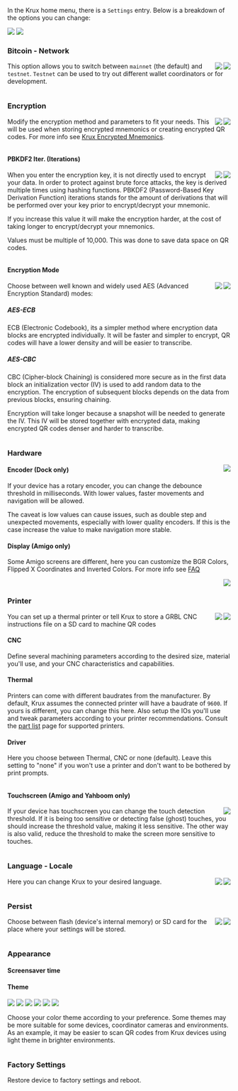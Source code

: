 In the Krux home menu, there is a `Settings` entry. Below is a breakdown of the options you can change:

<img src="../../img/maixpy_amigo_tft/settings-options-150.png">
<img src="../../img/maixpy_m5stickv/settings-options-125.png">

### Bitcoin - Network
<img src="../../img/maixpy_m5stickv/network-options-125.png" align="right">
<img src="../../img/maixpy_amigo_tft/network-options-150.png" align="right">

This option allows you to switch between `mainnet` (the default) and `testnet`. `Testnet` can be used to try out different wallet coordinators or for development. 

<div style="clear: both"></div>

### Encryption
<img src="../../img/maixpy_m5stickv/encryption-options-125.png" align="right">
<img src="../../img/maixpy_amigo_tft/encryption-options-150.png" align="right">

Modify the encryption method and parameters to fit your needs. This will be used when storing encrypted mnemonics or creating encrypted QR codes. For more info see [Krux Encrypted Mnemonics](./features/encrypted-mnemonics.en.md).

<div style="clear: both"></div>

#### PBKDF2 Iter. (Iterations)
<img src="../../img/maixpy_m5stickv/encryption-options-pbkdf2-125.png" align="right">
<img src="../../img/maixpy_amigo_tft/encryption-options-pbkdf2-150.png" align="right">

When you enter the encryption key, it is not directly used to encrypt your data. In order to protect against brute force attacks, the key is derived multiple times using hashing functions. PBKDF2 (Password-Based Key Derivation Function) iterations stands for the amount of derivations that will be performed over your key prior to encrypt/decrypt your mnemonic.

If you increase this value it will make the encryption harder, at the cost of taking longer to encrypt/decrypt your mnemonics.

Values must be multiple of 10,000. This was done to save data space on QR codes.

<div style="clear: both"></div>

#### Encryption Mode
<img src="../../img/maixpy_m5stickv/encryption-options-mode-125.png" align="right">
<img src="../../img/maixpy_amigo_tft/encryption-options-mode-150.png" align="right">

Choose between well known and widely used AES (Advanced Encryption Standard) modes:

##### AES-ECB
ECB (Electronic Codebook), its a simpler method where encryption data blocks are encrypted individually. It will be faster and simpler to encrypt, QR codes will have a lower density and will be easier to transcribe.

##### AES-CBC
CBC (Cipher-block Chaining) is considered more secure as in the first data block an initialization vector (IV) is used to add random data to the encryption. The encryption of subsequent blocks depends on the data from previous blocks, ensuring chaining.

Encryption will take longer because a snapshot will be needed to generate the IV. This IV will be stored together with encrypted data, making encrypted QR codes denser and harder to transcribe.

<div style="clear: both"></div>

### Hardware
<img src="../../img/maixpy_amigo_tft/settings-options-hardware-150.png" align="right">

#### Encoder (Dock only)
If your device has a rotary encoder, you can change the debounce threshold in milliseconds. With lower values, faster movements and navigation will be allowed.

The caveat is low values can cause issues, such as double step and unexpected movements, especially with lower quality encoders. If this is the case increase the value to make navigation more stable.

#### Display (Amigo only)
Some Amigo screens are different, here you can customize the BGR Colors, Flipped X Coordinates and Inverted Colors. For more info see [FAQ](../../../faq/#why-are-the-buttons-on-my-amigo-in-the-wrong-order-why-is-my-amigo-screen-displaying-the-wrong-colors)

<img src="../../img/maixpy_amigo_tft/settings-options-hardware-display-150.png" align="right">

<div style="clear: both"></div>

### Printer
<img src="../../img/maixpy_m5stickv/printer-options-125.png" align="right">
<img src="../../img/maixpy_amigo_tft/printer-options-150.png" align="right">

You can set up a thermal printer or tell Krux to store a GRBL CNC instructions file on a SD card to machine QR codes

#### CNC
Define several machining parameters according to the desired size, material you'll use, and your CNC characteristics and capabilities.

#### Thermal
Printers can come with different baudrates from the manufacturer. By default, Krux assumes the connected printer will have a baudrate of `9600`. If yours is different, you can change this here.
Also setup the IOs you'll use and tweak parameters according to your printer recommendations. Consult the [part list](../../parts.md#optional-thermal-printer) page for supported printers.

#### Driver
Here you choose between Thermal, CNC or none (default). Leave this setting to "none" if you won't use a printer and don't want to be bothered by print prompts.

<div style="clear: both"></div>

#### Touchscreen (Amigo and Yahboom only)
<img src="../../img/maixpy_amigo_tft/touchscreen-150.png" align="right">

If your device has touchscreen you can change the touch detection threshold. If it is being too sensitive or detecting false (ghost) touches, you should increase the threshold value, making it less sensitive. The other way is also valid, reduce the threshold to make the screen more sensitive to touches.

<div style="clear: both"></div>

### Language - Locale
<img src="../../img/maixpy_m5stickv/locale-options-125.png" align="right">
<img src="../../img/maixpy_amigo_tft/locale-options-150.png" align="right">

Here you can change Krux to your desired language.

<div style="clear: both"></div>

### Persist
<img src="../../img/maixpy_m5stickv/persist-options-125.png" align="right">
<img src="../../img/maixpy_amigo_tft/persist-options-150.png" align="right">

Choose between flash (device's internal memory) or SD card for the place where your settings will be stored.

<div style="clear: both"></div>

### Appearance

#### Screensaver time

#### Theme
<img src="../../img/maixpy_amigo_tft/theme-1-150.png">
<img src="../../img/maixpy_amigo_tft/theme-2-150.png">
<img src="../../img/maixpy_amigo_tft/theme-3-150.png">
<img src="../../img/maixpy_m5stickv/theme-1-125.png">
<img src="../../img/maixpy_m5stickv/theme-2-125.png">
<img src="../../img/maixpy_m5stickv/theme-3-125.png">

Choose your color theme according to your preference. Some themes may be more suitable for some devices, coordinator cameras and environments. As an example, it may be easier to scan QR codes from Krux devices using light theme in brighter environments.

<div style="clear: both"></div>

### Factory Settings
Restore device to factory settings and reboot.